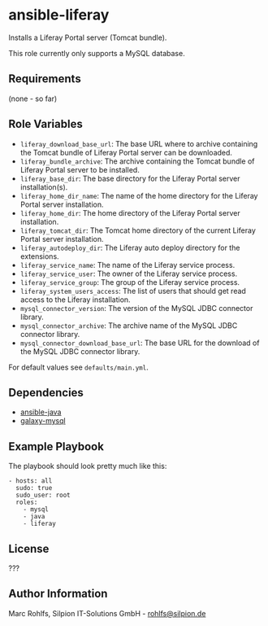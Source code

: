 ansible-liferay
===============

Installs a Liferay Portal server (Tomcat bundle).

This role currently only supports a MySQL database.

Requirements
------------

(none - so far)

Role Variables
--------------

* `liferay_download_base_url`: The base URL where to archive containing the Tomcat bundle of Liferay Portal server can be downloaded.
* `liferay_bundle_archive`: The archive containing the Tomcat bundle of Liferay Portal server to be installed.
* `liferay_base_dir`: The base directory for the Liferay Portal server installation(s).
* `liferay_home_dir_name`: The name of the home directory for the Liferay Portal server installation.
* `liferay_home_dir`: The home directory of the Liferay Portal server installation.
* `liferay_tomcat_dir`: The Tomcat home directory of the current Liferay Portal server installation.
* `liferay_autodeploy_dir`: The Liferay auto deploy directory for the extensions.
* `liferay_service_name`: The name of the Liferay service process.
* `liferay_service_user`: The owner of the Liferay service process.
* `liferay_service_group`: The group of the Liferay service process.
* `liferay_system_users_access`: The list of users that should get read access to the Liferay installation.
* `mysql_connector_version`: The version of the MySQL JDBC connector library.
* `mysql_connector_archive`: The archive name of the MySQL JDBC connector library.
* `mysql_connector_download_base_url`: The base URL for the download of the MySQL JDBC connector library.

For default values see `defaults/main.yml`.

Dependencies
------------

* [ansible-java](https://github.com/silpion/ansible-java.git)
* [galaxy-mysql](https://github.com/bennojoy/mysql.git)

Example Playbook
----------------

The playbook should look pretty much like this:

    - hosts: all
      sudo: true
      sudo_user: root
      roles:
        - mysql
        - java
        - liferay

License
-------

???

Author Information
------------------

Marc Rohlfs, Silpion IT-Solutions GmbH - rohlfs@silpion.de
